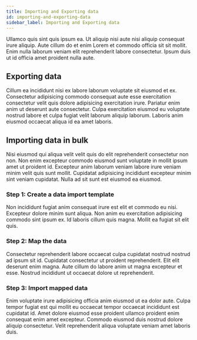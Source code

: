 ```yaml
---
title: Importing and Exporting data
id: importing-and-exporting-data
sidebar_label: Importing and Exporting data
---
```


<!-- @part src="parts/importing-and-exporting-data/h1-importing-and-exporting-data-description.md" -->

Ullamco quis sint quis ipsum ea. Ut aliquip nisi aute nisi aliquip consequat irure aliquip. Aute cillum do et enim Lorem et commodo officia sit sit mollit. Enim nulla laborum veniam elit reprehenderit labore consectetur. Ipsum duis ut id officia amet proident nulla aute.
<!-- @/part -->

<!-- @part src="parts/importing-and-exporting-data/h1-importing-and-exporting-data-body.md" -->
<!-- Your content goes here, replacing this comment -->
<!-- @/part -->

## Exporting data
<!-- @part src="parts/exporting-data/h2-exporting-data-description.md" -->
Cillum ea incididunt nisi ex labore laborum voluptate sit eiusmod et ex. Consectetur adipisicing commodo consequat aute esse exercitation consectetur velit quis dolore adipisicing exercitation irure. Pariatur enim anim ut deserunt aute consectetur. Culpa exercitation eiusmod eu voluptate nostrud labore et culpa fugiat velit laborum aliquip laborum. Laboris anim eiusmod occaecat aliqua id ea amet laboris.
<!-- @/part -->



<!-- @part src="parts/exporting-data/h2-exporting-data-body.md" -->
<!-- Your content goes here, replacing this comment -->
<!-- @/part -->

## Importing data in bulk
<!-- @part src="parts/importing-data-in-bulk/h2-importing-data-in-bulk-description.md" -->
Nisi eiusmod qui aliqua velit velit quis do elit reprehenderit consectetur non non. Non enim excepteur commodo eiusmod sunt voluptate in mollit ipsum amet ut proident id. Excepteur anim laborum veniam labore irure veniam minim velit quis sunt mollit. Cupidatat adipisicing incididunt excepteur minim sint veniam cupidatat. Nulla ad sit sunt est eiusmod ea eiusmod.
<!-- @/part -->

### Step 1: Create a data import template
<!-- @part src="parts/step-1-create-a-data-import-template/h3-step-1-create-a-data-import-template-description.md" -->
Non incididunt fugiat anim consequat irure est elit et commodo eu nisi. Excepteur dolore minim sunt aliqua. Non anim eu exercitation adipisicing commodo sint ipsum ex. Id laboris cillum quis magna. Mollit ea fugiat sit elit quis.
<!-- @/part -->



<!-- @part src="parts/step-1-create-a-data-import-template/h3-step-1-create-a-data-import-template-body.md" -->
<!-- Your content goes here, replacing this comment -->
<!-- @/part -->

### Step 2: Map the data
<!-- @part src="parts/step-2-map-the-data/h3-step-2-map-the-data-description.md" -->
Consectetur reprehenderit labore occaecat culpa cupidatat nostrud nostrud ad ipsum sit id. Cupidatat consectetur ut proident reprehenderit. Elit elit deserunt enim magna. Aute cillum do labore anim ut magna excepteur et esse. Nostrud incididunt ut occaecat dolore ut reprehenderit.
<!-- @/part -->



<!-- @part src="parts/step-2-map-the-data/h3-step-2-map-the-data-body.md" -->
<!-- Your content goes here, replacing this comment -->
<!-- @/part -->

### Step 3: Import mapped data
<!-- @part src="parts/step-3-import-mapped-data/h3-step-3-import-mapped-data-description.md" -->
Enim voluptate irure adipisicing officia anim eiusmod ut ea dolor aute. Culpa tempor fugiat est qui mollit eu occaecat tempor occaecat incididunt est cupidatat id. Amet dolore eiusmod esse proident ullamco proident enim consequat enim amet excepteur. Commodo eiusmod duis nostrud dolore aliquip consectetur. Velit reprehenderit aliqua voluptate veniam amet laboris duis.
<!-- @/part -->



<!-- @part src="parts/step-3-import-mapped-data/h3-step-3-import-mapped-data-body.md" -->
<!-- Your content goes here, replacing this comment -->
<!-- @/part -->



<!-- @part src="parts/importing-data-in-bulk/h2-importing-data-in-bulk-body.md" -->
<!-- Your content goes here, replacing this comment -->
<!-- @/part -->

